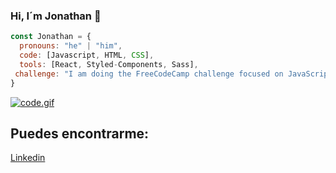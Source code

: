 ### Hi, I´m Jonathan 👋


```javascript
const Jonathan = {
  pronouns: "he" | "him",
  code: [Javascript, HTML, CSS],
  tools: [React, Styled-Components, Sass],
 challenge: "I am doing the FreeCodeCamp challenge focused on JavaScript Algorithms and Data Structures"
}
```
[![code.gif](https://i.postimg.cc/bJ2XSLHx/code.gif)](https://postimg.cc/9RVgvdk0)​

<h2> Puedes encontrarme: </h2>
<a href="https://linkedin.com/in/jonathan-javier-urquiza-179a70119/">Linkedin</a>
